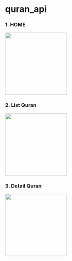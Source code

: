 # quran_api


<div class= "row">
<p><h3>1. HOME</h3><img  width="200" src="https://github.com/awangr/quran_/assets/113409906/00b148c5-5718-4edf-94af-746a5c196d98" alt="" /></p>
<p><h3>2. List Quran</h3><img width="200" src="https://github.com/awangr/quran_/assets/113409906/941e2ec3-1a0b-49e0-8e4b-cd6f2bf9db8f" alt="" /></p>
<p><h3>3. Detail Quran</h3><img width="200" src="https://github.com/awangr/quran_/assets/113409906/ac537254-d823-43d6-afba-c59015cb65be" alt="" /></p>
</div>


